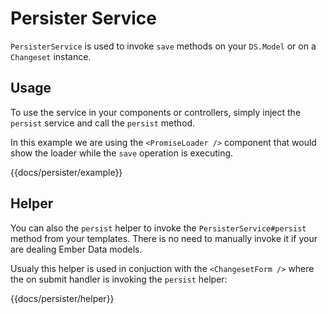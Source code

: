 # Persister Service

`PersisterService` is used to invoke `save` methods on your `DS.Model` or on a `Changeset` instance.

## Usage

To use the service in your components or controllers, simply inject the `persist` service and call the `persist` method.

In this example we are using the `<PromiseLoader />` component that would show the loader while the `save` operation
is executing.

{{docs/persister/example}}

## Helper

You can also the `persist` helper to invoke the `PersisterService#persist` method from your templates. There is no need
to manually invoke it if your are dealing Ember Data models.

Usualy this helper is used in conjuction with the `<ChangesetForm />` where the on submit handler is invoking the `persist` helper:

{{docs/persister/helper}}
